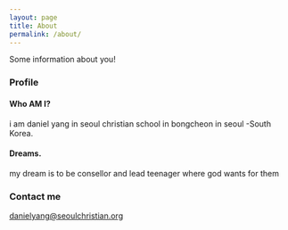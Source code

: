 ```yaml
---
layout: page
title: About
permalink: /about/
---
```


Some information about you!

### Profile

#### Who AM I?
i am daniel yang in seoul christian school in bongcheon in seoul -South Korea.

#### Dreams.
my dream is to be consellor and lead teenager where god wants for them

### Contact me

[danielyang@seoulchristian.org](danielyang@seoulchristian.org)
